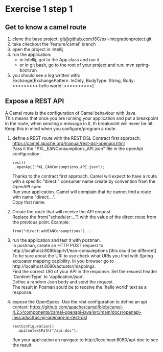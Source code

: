 # Exercise 1 step 1

## Get to know a camel route

1. clone the base project: git@github.com:I8C/pxl-integrationproject.git  
2. take checkout the 'feature/camel' branch  
3. open the project in Intellij  
4. run the application:  
	- in Intellij, got to the App class and run it  
	- or in git bash, go to the root of your project and run: mvn spring-boot:run  
5. you should see a log written with:  
   Exchange[ExchangePattern: InOnly, BodyType: String, Body: >>>>>>>>> hello world! <<<<<<<<<<]  

## Expose a REST API

A Camel route is the configuration of Camel behaviour with Java.  
This means that once you are running your application and put a breakpoint in the route, when sending a message in it, th breakpoint will never be hit.  
Keep this in mind when you configure/program a route.  

1. define a REST route with the REST DSL Contract first approach: https://camel.apache.org/manual/rest-dsl-openapi.html  
   Pass it the "PXL_EANConsumptions_API.json" file in the openApi configuration:  
   
   ```
   rest()
	.openApi("PXL_EANConsumptions_API.json");
   ```
   
   Thanks to the contract first approach, Camel will expect to have a route with a specific "direct:" consumer name create by convention from the OpenAPI spec.  
   Run your application. Camel will complain that he cannot find a route with name "direct:...".  
   Copy that name.  
   
2. Create the route that will receive the API request.  
   Replace the from("scheduler:...") with the value of the direct route from the previous point. Example:  
   ```
   from("direct:addEANConsumptions")...
   ```

3. run the application and test it with postman.  
   In postman, create an HTTP POST request to http://localhost:8080/api/v1/ean-consumptions [this could be different].  
   To be sure about the URI to use check what URIs you find with Spring actuoator mapping capibility. In you browser go to http://localhost:8080/actuator/mappings.  
   Find the correct URI of your API in the response. 
   Set the resuest header 'Content-Type' to 'application/json'.  
   Define a random Json body and send the request.  
   The result in Posman sould be to receive the 'hello world' text as a response.  
   
4. expose the OpenSpecs. Use the rest configuration to define an api context: https://github.com/apache/camel/blob/camel-4.2.x/components/camel-openapi-java/src/main/docs/openapi-java.adoc#using-openapi-in-rest-dsl   
   ```
   restConfiguration()
     .apiContextPath("/api-doc");
   ```
   Run your application an navigate to http://localhost:8080/api-doc to see the result.